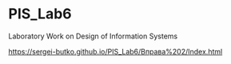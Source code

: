 # PIS_Lab6

Laboratory Work on Design of Information Systems

https://sergei-butko.github.io/PIS_Lab6/Вправа%202/Index.html
